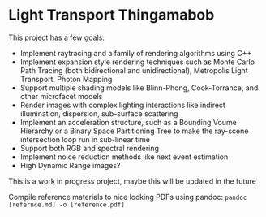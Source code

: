 # Light Transport Thingamabob
This project has a few goals:
* Implement raytracing and a family of rendering algorithms using C++
* Implement expansion style rendering techniques such as Monte Carlo Path Tracing (both bidirectional and unidirectional), Metropolis Light Transport, Photon Mapping
* Support multiple shading models like Blinn-Phong, Cook-Torrance, and other microfacet models
* Render images with complex lighting interactions like indirect illumination, dispersion, sub-surface scattering
* Implement an acceleration structure, such as a Bounding Voume Hierarchy or a Binary Space Partitioning Tree to make the ray-scene intersection loop run in sub-linear time
* Support both RGB and spectral rendering
* Implement noice reduction methods like next event estimation
* High Dynamic Range images?

This is a work in progress project, maybe this will be updated in the future

Compile reference materials to nice looking PDFs using pandoc:
```pandoc [refernce.md] -o [reference.pdf]```
